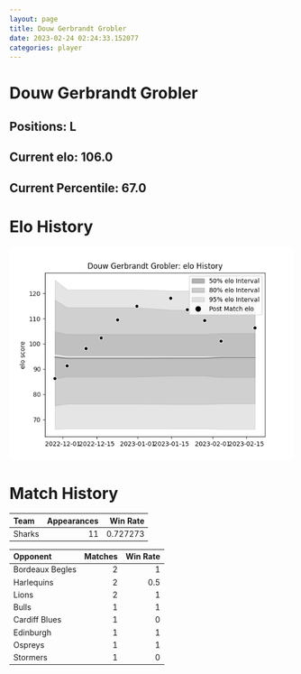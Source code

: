 ```yaml
---  
layout: page  
title: Douw Gerbrandt Grobler  
date: 2023-02-24 02:24:33.152077  
categories: player  
---
```

# Douw Gerbrandt Grobler

## Positions: L

## Current elo: 106.0

## Current Percentile: 67.0

# Elo History


![elo history](history_DouwGerbrandtGrobler.png)
# Match History


| Team   |   Appearances |   Win Rate |
|:-------|--------------:|-----------:|
| Sharks |            11 |   0.727273 |

| Opponent        |   Matches |   Win Rate |
|:----------------|----------:|-----------:|
| Bordeaux Begles |         2 |        1   |
| Harlequins      |         2 |        0.5 |
| Lions           |         2 |        1   |
| Bulls           |         1 |        1   |
| Cardiff Blues   |         1 |        0   |
| Edinburgh       |         1 |        1   |
| Ospreys         |         1 |        1   |
| Stormers        |         1 |        0   |